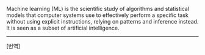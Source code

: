 Machine learning (ML) is the scientific study of algorithms and statistical models that computer systems use to effectively perform a specific task without using explicit instructions, relying on patterns and inference instead. It is seen as a subset of artificial intelligence.

*  *  *
[번역]

